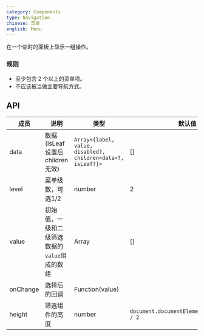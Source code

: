 ```yaml
---
category: Components
type: Navigation
chinese: 菜单
english: Menu
---
```


在一个临时的面板上显示一组操作。

### 规则
- 至少包含 2 个以上的菜单项。
- 不应该被当做主要导航方式。

## API

| 成员        | 说明           | 类型        | 默认值       |
|------------|----------------|-------------|--------------|
| data    |  数据(isLeaf设置后children无效)  | `Array<{label, value, disabled?, children<data>?, isLeaf?}>` | [] |
| level    |  菜单级数，可选1/2  | number  | 2 |
| value    |  初始值，一级和二级筛选数据的`value`组成的数组  | Array | [] |
| onChange    |   选择后的回调     | Function(value)  |  |
| height    |   筛选组件的高度   | number  | `document.documentElement.clientHeight / 2` |
